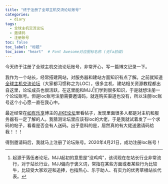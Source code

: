 ```yaml
---
title: "终于注册了全球主机交流论坛账号"
categories:
  - diary
tags:
  - 全球主机交流论坛
  - 邀请码
  - 注册账号
toc: false
toc_label: "标题"
toc_icon: "heart"  # Font Awesome对应图标名称 (无fa前缀)	
---
```

今天终于注册了全球主机交流论坛账号，非常开心，写一篇博文记录一下。

我作为一个站长，经常搭建网站，对服务器和建站方面知识有点了解。之前就知道[全球主机交流论坛](https://www.hostloc.com/forum.php)（大家都习惯称之为LOC），很多主机、建站相关资源教程都出自这里，论坛成员也很活跃，在这里能和MJJ[^1]们学到很多知识，于是就想注册一个论坛账号。但是loc账号注册需要邀请码，就连购买渠道也没有，所以注册loc账号这个小心愿一直在我心中。

最近经常在[如有乐享](https://51.ruyo.net/)博主的[JIKE论坛](https://jike.info/)里看帖子，发现里面很多人都是对主机和服务器有一定了解的人。我猜测论坛里应该有loc的大佬，于是我就试着发了一个求码的帖子，看看是否会有人送码。出乎意料的是，居然真的有大佬送邀请码给我！！！

得到邀请码后，我就马上注册了论坛账号。2020年4月21日，成功注册loc账号！



[^1]: 起源于落伍者论坛，MJJ起初的意思是“没鸡鸡”，该词现在在站长行业非常流行，对于站长行业，MJJ偏向于褒义词，常指在某些方面或者某些行为比较牛，比较受大家欢迎和追捧，也指热心、乐于助人、有实力的优秀草根站长代表。
